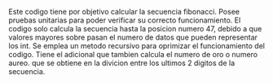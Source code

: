 Este codigo tiene por objetivo calcular la secuencia fibonacci.
Posee pruebas unitarias para poder verificar su correcto funcionamiento.
El codigo solo calcula la secuencia hasta la posicion numero 47, debido a que valores mayores sobre pasan el numero de datos que pueden representar los int.
Se emplea un metodo recursivo para oprimizar el funcionamiento del codigo.
Tiene el adicional que tambien calcula el numero de oro o numero aureo. que se obtiene en la divicion entre los ultimos 2 digitos de la secuencia.
